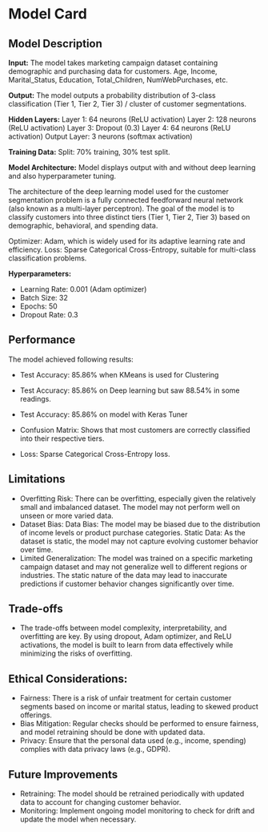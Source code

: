 # Model Card

## Model Description

**Input:** 
The model takes marketing campaign dataset containing demographic and purchasing data for customers.
Age, Income, Marital_Status, Education, Total_Children, NumWebPurchases, etc.

**Output:**
The model outputs a probability distribution of 3-class classification (Tier 1, Tier 2, Tier 3) / cluster of customer segmentations.

**Hidden Layers:**
Layer 1: 64 neurons (ReLU activation)
Layer 2: 128 neurons (ReLU activation)
Layer 3: Dropout (0.3)
Layer 4: 64 neurons (ReLU activation)
Output Layer: 3 neurons (softmax activation)

**Training Data:**
Split: 70% training, 30% test split.

**Model Architecture:** 
Model displays output with and without deep learning and also hyperparameter tuning.

The architecture of the deep learning model used for the customer segmentation problem is a fully connected feedforward neural network (also known as a multi-layer perceptron). The goal of the model is to classify customers into three distinct tiers (Tier 1, Tier 2, Tier 3) based on demographic, behavioral, and spending data. 

Optimizer: Adam, which is widely used for its adaptive learning rate and efficiency.
Loss: Sparse Categorical Cross-Entropy, suitable for multi-class classification problems.

**Hyperparameters:**
- Learning Rate: 0.001 (Adam optimizer)
- Batch Size: 32
- Epochs: 50
- Dropout Rate: 0.3

## Performance

The model achieved following results:
- Test Accuracy: 85.86% when KMeans is used for Clustering
- Test Accuracy: 85.86% on Deep learning but saw 88.54% in some readings.
- Test Accuracy: 85.86% on model with Keras Tuner

- Confusion Matrix: Shows that most customers are correctly classified into their respective tiers.
- Loss: Sparse Categorical Cross-Entropy loss.

## Limitations

- Overfitting Risk:
There can be overfitting, especially given the relatively small and imbalanced dataset. The model may not perform well on unseen or more varied data.
- Dataset Bias:
Data Bias: The model may be biased due to the distribution of income levels or product purchase categories.
Static Data: As the dataset is static, the model may not capture evolving customer behavior over time.
- Limited Generalization:
The model was trained on a specific marketing campaign dataset and may not generalize well to different regions or industries. The static nature of the data may lead to inaccurate predictions if customer behavior changes significantly over time.

## Trade-offs

- The trade-offs between model complexity, interpretability, and overfitting are key. By using dropout, Adam optimizer, and ReLU activations, the model is built to learn from data effectively while minimizing the risks of overfitting.

## Ethical Considerations:

- Fairness: There is a risk of unfair treatment for certain customer segments based on income or marital status, leading to skewed product offerings.
- Bias Mitigation: Regular checks should be performed to ensure fairness, and model retraining should be done with updated data.
- Privacy: Ensure that the personal data used (e.g., income, spending) complies with data privacy laws (e.g., GDPR).

## Future Improvements
- Retraining: The model should be retrained periodically with updated data to account for changing customer behavior.
- Monitoring: Implement ongoing model monitoring to check for drift and update the model when necessary.